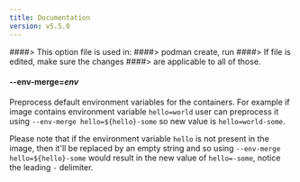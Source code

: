 ```yaml
---
title: Documentation
version: v5.5.0
---
```


####> This option file is used in:
####>   podman create, run
####> If file is edited, make sure the changes
####> are applicable to all of those.
#### **--env-merge**=*env*

Preprocess default environment variables for the containers. For example
if image contains environment variable `hello=world` user can preprocess
it using `--env-merge hello=${hello}-some` so new value is `hello=world-some`.

Please note that if the environment variable `hello` is not present in the image,
then it'll be replaced by an empty string and so using `--env-merge hello=${hello}-some`
would result in the new value of `hello=-some`, notice the leading `-` delimiter.
